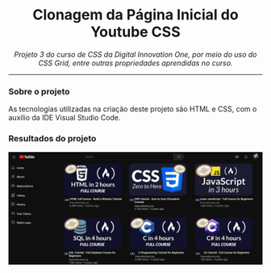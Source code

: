 <h1 align="center">Clonagem da Página Inicial do Youtube CSS</h1>
<p align="center"><i>Projeto 3 do curso de CSS da Digital Innovation One, por meio do uso do CSS Grid, entre outras propriedades aprendidas no curso.</i></p>
<hr>
<h3>Sobre o projeto</h3>
<p>As tecnologias utilizadas na criação deste projeto são HTML e CSS, com o auxílio da IDE Visual Studio Code.

<h3>Resultados do projeto</h3>
<img src="Resultado.png">
